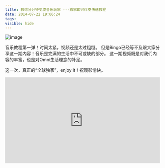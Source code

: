 ```yaml
---
title: 教你分分钟变成音乐玩家 ---独家即兴伴奏快速教程
date: 2014-07-22 19:06:24
tags:
visible: hide
---
```


![image](http://omho9kf1d.bkt.clouddn.com/music0.jpg)

音乐教程第一弹！时间太紧，视频还是太过粗糙。 但是Bingo已经等不及跟大家分享这一期内容！音乐是完满的生活中不可或缺的部分。 这一期视频既是对我们内容的丰富，也是对Omni生活理念的补足。

这一次，真正的“全球独家”，enjoy it！祝观影愉快。

<!-- more -->

<iframe height="280" width="100%" src='https://player.youku.com/embed/XNzQ0MzM2NzM2' frameborder=0 'allowfullscreen'></iframe>